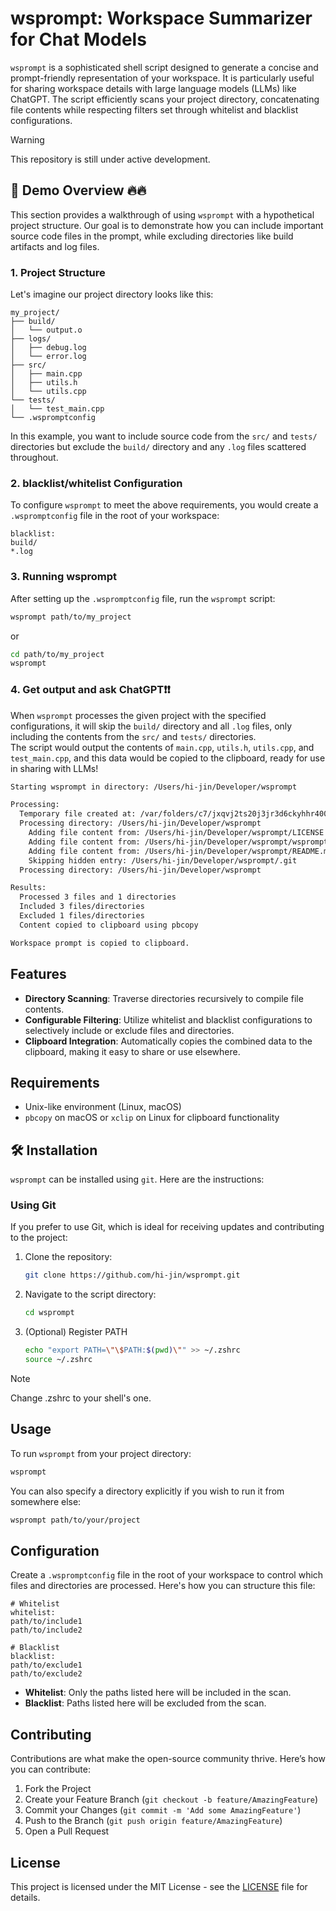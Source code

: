 # wsprompt: Workspace Summarizer for Chat Models

`wsprompt` is a sophisticated shell script designed to generate a concise and prompt-friendly representation of your workspace. It is particularly useful for sharing workspace details with large language models (LLMs) like ChatGPT. The script efficiently scans your project directory, concatenating file contents while respecting filters set through whitelist and blacklist configurations.

> [!warning]
> This repository is still under active development.

## 🚀 Demo Overview 🔥🔥
This section provides a walkthrough of using `wsprompt` with a hypothetical project structure. Our goal is to demonstrate how you can include important source code files in the prompt, while excluding directories like build artifacts and log files.

### 1. Project Structure

Let's imagine our project directory looks like this:

```
my_project/
├── build/
│   └── output.o
├── logs/
│   ├── debug.log
│   └── error.log
├── src/
│   ├── main.cpp
│   ├── utils.h
│   └── utils.cpp
└── tests/
│   └── test_main.cpp
└── .wspromptconfig
```

In this example, you want to include source code from the `src/` and `tests/` directories but exclude the `build/` directory and any `.log` files scattered throughout.

### 2. blacklist/whitelist Configuration

To configure `wsprompt` to meet the above requirements, you would create a `.wspromptconfig` file in the root of your workspace:

```plaintext
blacklist:
build/
*.log
```

### 3. Running wsprompt

After setting up the `.wspromptconfig` file, run the `wsprompt` script:

```bash
wsprompt path/to/my_project
```

or 

```bash
cd path/to/my_project
wsprompt
```

### 4. Get output and ask ChatGPT❗❗

When `wsprompt` processes the given project with the specified configurations, it will skip the `build/` directory and all `.log` files, only including the contents from the `src/` and `tests/` directories.  
The script would output the contents of `main.cpp`, `utils.h`, `utils.cpp`, and `test_main.cpp`, and this data would be copied to the clipboard, ready for use in sharing with LLMs!

```bash
Starting wsprompt in directory: /Users/hi-jin/Developer/wsprompt

Processing:
  Temporary file created at: /var/folders/c7/jxqvj2ts20j3jr3d6ckyhhr40000gn/T/tmp.sFg3WfUsLD
  Processing directory: /Users/hi-jin/Developer/wsprompt
    Adding file content from: /Users/hi-jin/Developer/wsprompt/LICENSE
    Adding file content from: /Users/hi-jin/Developer/wsprompt/wsprompt
    Adding file content from: /Users/hi-jin/Developer/wsprompt/README.md
    Skipping hidden entry: /Users/hi-jin/Developer/wsprompt/.git
  Processing directory: /Users/hi-jin/Developer/wsprompt

Results:
  Processed 3 files and 1 directories
  Included 3 files/directories
  Excluded 1 files/directories
  Content copied to clipboard using pbcopy

Workspace prompt is copied to clipboard.
```

## Features

- **Directory Scanning**: Traverse directories recursively to compile file contents.
- **Configurable Filtering**: Utilize whitelist and blacklist configurations to selectively include or exclude files and directories.
- **Clipboard Integration**: Automatically copies the combined data to the clipboard, making it easy to share or use elsewhere.

## Requirements

- Unix-like environment (Linux, macOS)
- `pbcopy` on macOS or `xclip` on Linux for clipboard functionality

## 🛠️ Installation

`wsprompt` can be installed using `git`. Here are the instructions:

### Using Git

If you prefer to use Git, which is ideal for receiving updates and contributing to the project:

1. Clone the repository:
   ```bash
   git clone https://github.com/hi-jin/wsprompt.git
   ```
2. Navigate to the script directory:
   ```bash
   cd wsprompt
   ```
3. (Optional) Register PATH
   ```bash
   echo "export PATH=\"\$PATH:$(pwd)\"" >> ~/.zshrc
   source ~/.zshrc
   ```
> [!Note]
> Change .zshrc to your shell's one.

## Usage

To run `wsprompt` from your project directory:
```bash
wsprompt
```
You can also specify a directory explicitly if you wish to run it from somewhere else:
```bash
wsprompt path/to/your/project
```

## Configuration

Create a `.wspromptconfig` file in the root of your workspace to control which files and directories are processed. Here's how you can structure this file:

```plaintext
# Whitelist
whitelist:
path/to/include1
path/to/include2

# Blacklist
blacklist:
path/to/exclude1
path/to/exclude2
```

- **Whitelist**: Only the paths listed here will be included in the scan.
- **Blacklist**: Paths listed here will be excluded from the scan.

## Contributing

Contributions are what make the open-source community thrive. Here’s how you can contribute:

1. Fork the Project
2. Create your Feature Branch (`git checkout -b feature/AmazingFeature`)
3. Commit your Changes (`git commit -m 'Add some AmazingFeature'`)
4. Push to the Branch (`git push origin feature/AmazingFeature`)
5. Open a Pull Request

## License

This project is licensed under the MIT License - see the [LICENSE](LICENSE) file for details.
